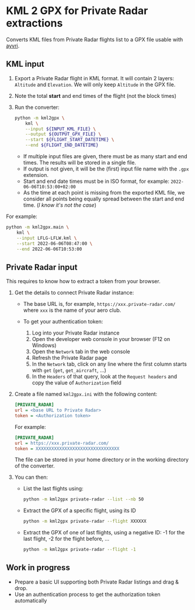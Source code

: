 # KML 2 GPX for Private Radar extractions

Converts KML files from Private Radar flights list to a GPX file usable with
[ayvri](https://ayvri.com/).

## KML input

1. Export a Private Radar flight in KML format. It will contain 2 layers:
`Altitude` and `Elevation`. We will only keep `Altitude` in the GPX file.
2. Note the total **start** and end times of the flight (not the block times)
3. Run the converter:
   ```bash
   python -m kml2gpx \
       kml \
       --input ${INPUT_KML_FILE} \
       --output ${OUTPUT_GPX_FILE} \
       --start ${FLIGHT_START_DATETIME} \
       --end ${FLIGHT_END_DATETIME}
   ```

   * If multiple input files are given, there must be as many start and end
   times. The results will be stored in a single file.
   * If output is not given, it will be the (first) input file name with the
   `.gpx` extension.
   * Start and end date times must be in ISO format, for example:
   `2022-06-06T10:53:00+02:00`
   * As the time at each point is missing from the exported KML file, we
   consider all points being equally spread between the start and end time.
   (*I know it's not the case*)

For example:

```bash
python -m kml2gpx.main \
    kml \
    --input LFLG-LFLW.kml \
    --start 2022-06-06T08:47:00 \
    --end 2022-06-06T10:53:00
```


## Private Radar input

This requires to know how to extract a token from your browser.

1. Get the details to connect Private Radar instance:

   * The base URL is, for example, `https://xxx.private-radar.com/`
   where `xxx` is the name of your aero club.

   * To get your authentication token:

     1. Log into your Private Radar instance
     2. Open the developer web console in your browser (F12 on Windows)
     3. Open the `Network` tab in the web console
     4. Refresh the Private Radar page
     5. In the `Network` tab, click on any line where the first column starts
     with `get` (`get`, `get_aircraft`, ...)
     6. In the `Headers` of that query, look at the `Request headers` and copy
     the value of `Authorization` field

2. Create a file named `kml2gpx.ini` with the following content:

   ```ini
   [PRIVATE_RADAR]
   url = <base URL to Private Radar>
   token = <Authorization token>
   ```

   For example:

   ```ini
   [PRIVATE_RADAR]
   url = https://xxx.private-radar.com/
   token = XXXXXXXXXXXXXXXXXXXXXXXXXXXXXXXX
   ```

   The file can be stored in your home directory or in the working directory of
   the converter.

3. You can then:
   * List the last flights using:
     ```bash
     python -m kml2gpx private-radar --list --nb 50
     ```

   * Extract the GPX of a specific flight, using its ID
     ```bash
     python -m kml2gpx private-radar --flight XXXXXX
     ```

   * Extract the GPX of one of last flights, using a negative ID:
     -1 for the last flight, -2 for the flight before, ...

     ```bash
     python -m kml2gpx private-radar --flight -1
     ```

## Work in progress

* Prepare a basic UI supporting both Private Radar listings and drag & drop.
* Use an authentication process to get the authorization token automatically
